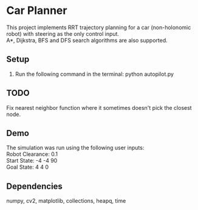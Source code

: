 # Car Planner        			             
This project implements RRT trajectory planning for a car (non-holonomic robot) with steering as the only control input.  
A*, Dijkstra, BFS and DFS search algorithms are also supported.

## Setup
1. Run the following command in the terminal: python autopilot.py

## TODO
Fix nearest neighbor function where it sometimes doesn't pick the closest node.

## Demo 
The simulation was run using the following user inputs:  
Robot Clearance: 0.1   
Start State: -4 -4 90  
Goal State: 4 4 0
   
## Dependencies
numpy, cv2, matplotlib, collections, heapq, time